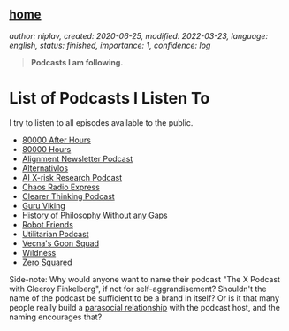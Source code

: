 [home](./index.md)
-------------------

*author: niplav, created: 2020-06-25, modified: 2022-03-23, language: english, status: finished, importance: 1, confidence: log*

> __Podcasts I am following.__

List of Podcasts I Listen To
=============================

I try to listen to all episodes available to the public.

* [80000 After Hours](https://80000hours.org/after-hours-podcast/)
* [80000 Hours](https://80000hours.org/podcast/)
* [Alignment Newsletter Podcast](https://alignment-newsletter.libsyn.com/)
* [Alternativlos](https://alternativlos.org/)
* [AI X-risk Research Podcast](https://axrp.net)
* [Chaos Radio Express](https://cre.fm/)
* [Clearer Thinking Podcast](https://clearerthinkingpodcast.com)
* [Guru Viking](https://www.guruviking.com/)
* [History of Philosophy Without any Gaps](https://historyofphilosophy.net/)
* [Robot Friends](https://soundcloud.com/user-557955426)
* [Utilitarian Podcast](https://anchor.fm/utilitarian)
* [Vecna's Goon Squad](https://anchor.fm/cassius-vecna/)
* [Wildness](https://www.wildanimalinitiative.org/wildness)
* [Zero Squared](https://dietsoap.podomatic.com/)

Side-note: Why would anyone want to name their podcast "The X Podcast
with Gleeroy Finkelberg", if not for self-aggrandisement? Shouldn't
the name of the podcast be sufficient to be a brand in
itself? Or is it that many people really build a [parasocial
relationship](https://en.wikipedia.org/wiki/Parasocial_interaction)
with the podcast host, and the naming encourages that?
